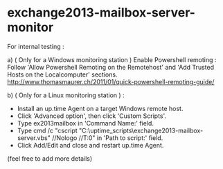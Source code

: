 exchange2013-mailbox-server-monitor
===================================

For internal testing :

a) ( Only for a Windows monitoring station ) Enable Powershell remoting :
  Follow 'Allow Powershell Remoting on the Remotehost' and 'Add Trusted Hosts on the Localcomputer' sections.
  http://www.thomasmaurer.ch/2011/01/quick-powershell-remoting-guide/

b) ( Only for a Linux monitoring station ) : 
 - Install an up.time Agent on a target Windows remote host.
 - Click 'Advanced option', then click 'Custom Scripts'.
 - Type ex2013mailbox in 'Command Name:' field.
 - Type cmd /c "cscript "C:\uptime_scripts\exchange2013-mailbox-server.vbs" //Nologo //T:0" in 'Path to script:' field.
 - Click Add/Edit and close and restart up.time Agent.

(feel free to add more details)
